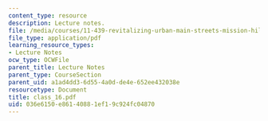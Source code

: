 ```yaml
---
content_type: resource
description: Lecture notes.
file: /media/courses/11-439-revitalizing-urban-main-streets-mission-hill-egleston-square-boston-spring-2003/036e6150e86140881ef19c924fc04870_class_16.pdf
file_type: application/pdf
learning_resource_types:
- Lecture Notes
ocw_type: OCWFile
parent_title: Lecture Notes
parent_type: CourseSection
parent_uid: a1ad4dd3-6d55-4a0d-de4e-652ee432038e
resourcetype: Document
title: class_16.pdf
uid: 036e6150-e861-4088-1ef1-9c924fc04870
---
```

